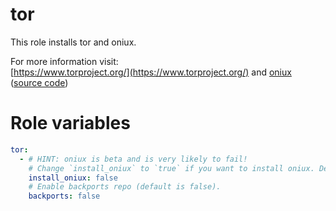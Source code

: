 # tor
This role installs tor and oniux.

For more information visit:  
[https://www.torproject.org/](https://www.torproject.org/) and [oniux](https://blog.torproject.org/introducing-oniux-tor-isolation-using-linux-namespaces/) ([source code](https://gitlab.torproject.org/tpo/core/oniux))

# Role variables
```yaml
tor:
  - # HINT: oniux is beta and is very likely to fail!
    # Change `install_oniux` to `true` if you want to install oniux. Default is `false`.
    install_oniux: false
    # Enable backports repo (default is false).
    backports: false
```